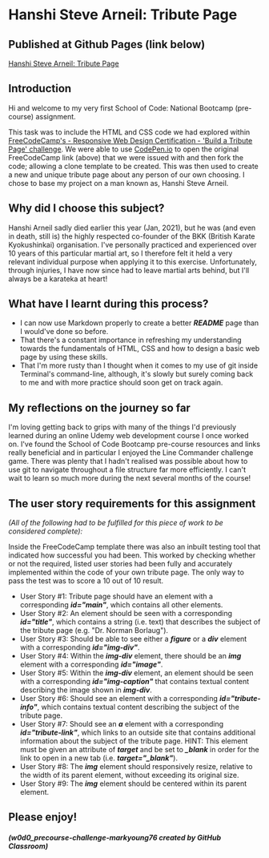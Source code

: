 # **Hanshi Steve Arneil: Tribute Page**

## Published at Github Pages (link below)
[Hanshi Steve Arneil: Tribute Page](https://schoolofcode.github.io/w0d0_precourse-challenge-markyoung76/)

## Introduction
Hi and welcome to my very first School of Code: National Bootcamp (pre-course) assignment.  

This task was to include the HTML and CSS code we had explored within [FreeCodeCamp's - Responsive Web Design Certification - 'Build a Tribute Page' challenge](https://www.freecodecamp.org/learn/responsive-web-design/responsive-web-design-projects/build-a-tribute-page). We were able to use [CodePen.io](https://codepen.io) to open the original FreeCodeCamp link (above) that we were issued with and then fork the code; allowing a clone template to be created. This was then used to create a new and unique tribute page about any person of our own choosing. I chose to base my project on a man known as, Hanshi Steve Arneil.  

## Why did I choose this subject?

Hanshi Arneil sadly died earlier this year (Jan, 2021), but he was (and even in death, still is) the highly respected co-founder of the BKK (British Karate Kyokushinkai) organisation. I've personally practiced and experienced over 10 years of this particular martial art, so I therefore felt it held a very relevant individual purpose when applying it to this exercise. Unfortunately, through injuries, I have now since had to leave martial arts behind, but I'll always be a karateka at heart!

## What have I learnt during this process?

* I can now use Markdown properly to create a better _**README**_ page than I would've done so before.
* That there's a constant importance in refreshing my understanding towards the fundamentals of HTML, CSS and how to design a basic web page by using these skills.
* That I'm more rusty than I thought when it comes to my use of git inside Terminal's command-line, although, it's slowly but surely coming back to me and with more practice should soon get on track again.

## My reflections on the journey so far

I'm loving getting back to grips with many of the things I'd previously learned during an online Udemy web development course I once worked on. I've found the School of Code Bootcamp pre-course resources and links really beneficial and in particular I enjoyed the Line Commander challenge game. There was plenty that I hadn't realised was possible about how to use git to navigate throughout a file structure far more efficiently. I can't wait to learn so much more during the next several months of the course!

## The user story requirements for this assignment
_(All of the following had to be fulfilled for this piece of work to be considered complete):_  

Inside the FreeCodeCamp template there was also an inbuilt testing tool that indicated how successful you had been. This worked by checking whether or not the required, listed user stories had been fully and accurately implemented within the code of your own tribute page. The only way to pass the test was to score a 10 out of 10 result.

* User Story #1: Tribute page should have an element with a corresponding _**id="main"**_, which contains all other elements.
* User Story #2: An element should be seen with a corresponding _**id="title"**_, which contains a string (i.e. text) that describes the subject of the tribute page (e.g. "Dr. Norman Borlaug").
* User Story #3: Should be able to see either a _**figure**_ or a _**div**_ element with a corresponding _**id="img-div"**_.
* User Story #4: Within the _**img-div**_ element, there should be an _**img**_ element with a corresponding _**id="image"**_.
* User Story #5: Within the _**img-div**_ element, an element should be seen with a corresponding _**id="img-caption"**_ that contains textual content describing the image shown in _**img-div**_.
* User Story #6: Should see an element with a corresponding _**id="tribute-info"**_, which contains textual content describing the subject of the tribute page.
* User Story #7: Should see an _**a**_ element with a corresponding _**id="tribute-link"**_, which links to an outside site that contains additional information about the subject of the tribute page. HINT: This element must be given an attribute of _**target**_ and be set to _**_blank**_ in order for the link to open in a new tab (i.e. _**target="_blank"**_).
* User Story #8: The _**img**_ element should responsively resize, relative to the width of its parent element, without exceeding its original size.
* User Story #9: The _**img**_ element should be centered within its parent element.  

## Please enjoy!

##### (w0d0_precourse-challenge-markyoung76 created by GitHub Classroom)